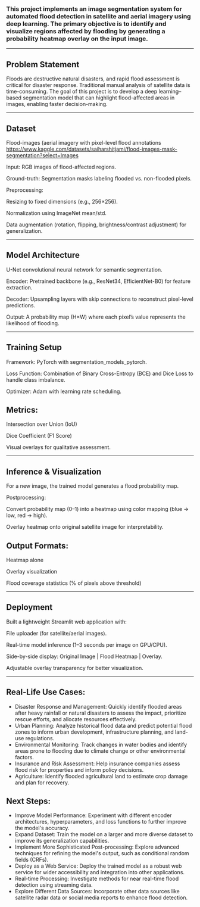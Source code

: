 ### This project implements an image segmentation system for automated flood detection in satellite and aerial imagery using deep learning. The primary objective is to identify and visualize regions affected by flooding by generating a probability heatmap overlay on the input image.


---

## Problem Statement

Floods are destructive natural disasters, and rapid flood assessment is critical for disaster response. Traditional manual analysis of satellite data is time-consuming. The goal of this project is to develop a deep learning–based segmentation model that can highlight flood-affected areas in images, enabling faster decision-making.


---

## Dataset

Flood-images (aerial imagery with pixel-level flood annotations
https://www.kaggle.com/datasets/saiharshitjami/flood-images-mask-segmentation?select=Images

Input: RGB images of flood-affected regions.

Ground-truth: Segmentation masks labeling flooded vs. non-flooded pixels.

Preprocessing:

Resizing to fixed dimensions (e.g., 256×256).

Normalization using ImageNet mean/std.

Data augmentation (rotation, flipping, brightness/contrast adjustment) for generalization.




---

## Model Architecture

U-Net convolutional neural network for semantic segmentation.

Encoder: Pretrained backbone (e.g., ResNet34, EfficientNet-B0) for feature extraction.

Decoder: Upsampling layers with skip connections to reconstruct pixel-level predictions.


Output: A probability map (H×W) where each pixel’s value represents the likelihood of flooding.



---

## Training Setup

Framework: PyTorch with segmentation_models_pytorch.

Loss Function: Combination of Binary Cross-Entropy (BCE) and Dice Loss to handle class imbalance.

Optimizer: Adam with learning rate scheduling.

## Metrics:

Intersection over Union (IoU)

Dice Coefficient (F1 Score)

Visual overlays for qualitative assessment.




---

## Inference & Visualization

For a new image, the trained model generates a flood probability map.

Postprocessing:

Convert probability map (0–1) into a heatmap using color mapping (blue → low, red → high).

Overlay heatmap onto original satellite image for interpretability.


## Output Formats:

Heatmap alone

Overlay visualization

Flood coverage statistics (% of pixels above threshold)




---

## Deployment

Built a lightweight Streamlit web application with:

File uploader (for satellite/aerial images).

Real-time model inference (1–3 seconds per image on GPU/CPU).

Side-by-side display: Original Image | Flood Heatmap | Overlay.

Adjustable overlay transparency for better visualization.


---

## Real-Life Use Cases:

*   Disaster Response and Management: Quickly identify flooded areas after heavy rainfall or natural disasters to assess the impact, prioritize rescue efforts, and allocate resources effectively.
*   Urban Planning: Analyze historical flood data and predict potential flood zones to inform urban development, infrastructure planning, and land-use regulations.
*   Environmental Monitoring: Track changes in water bodies and identify areas prone to flooding due to climate change or other environmental factors.
*   Insurance and Risk Assessment: Help insurance companies assess flood risk for properties and inform policy decisions.
*   Agriculture: Identify flooded agricultural land to estimate crop damage and plan for recovery.

## Next Steps:

*   Improve Model Performance: Experiment with different encoder architectures, hyperparameters, and loss functions to further improve the model's accuracy.
*   Expand Dataset: Train the model on a larger and more diverse dataset to improve its generalization capabilities.
*   Implement More Sophisticated Post-processing: Explore advanced techniques for refining the model's output, such as conditional random fields (CRFs).
*   Deploy as a Web Service: Deploy the trained model as a robust web service for wider accessibility and integration into other applications.
*   Real-time Processing: Investigate methods for near real-time flood detection using streaming data.
*   Explore Different Data Sources: Incorporate other data sources like satellite radar data or social media reports to enhance flood detection.

